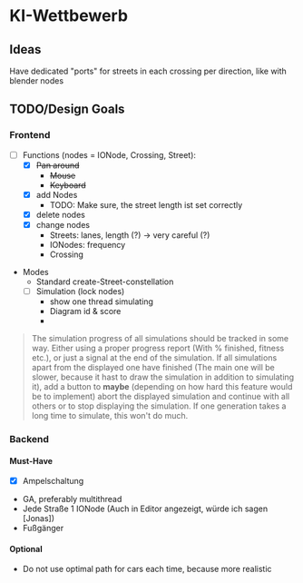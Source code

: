 # KI-Wettbewerb

## Ideas
Have dedicated "ports" for streets in each crossing per direction, like with blender nodes

## TODO/Design Goals

### Frontend
- [ ] Functions (nodes = IONode, Crossing, Street):
    - [x]  ~~Pan around~~
        * ~~Mouse~~
        * ~~Keyboard~~
    - [x] add Nodes
        * TODO: Make sure, the street length ist set correctly
    - [x] delete nodes
    - [x] change nodes
        * Streets: lanes, length (?) -> very careful (?)
        * IONodes: frequency
        * Crossing
* Modes
    * Standard create-Street-constellation
    - [ ] Simulation (lock nodes)
        * show one thread simulating
        * Diagram id & score
        * 
> The simulation progress of all simulations should be tracked in some way. Either using a proper progress report (With % finished, fitness etc.), or just a        signal at the end of the simulation. If all simulations apart from the displayed one have finished (The main one will be slower, because it hast to draw the simulation in addition to simulating it), add a button to **maybe** (depending on how hard this feature would be to implement) abort the displayed simulation and continue with all others or to stop displaying the simulation. If one generation takes a long time to simulate, this won't do much.

### Backend
#### Must-Have
*[x] Ampelschaltung
* GA, preferably multithread
* Jede Straße 1 IONode (Auch in Editor angezeigt, würde ich sagen [Jonas])
* Fußgänger

#### Optional
* Do not use optimal path for cars each time, because more realistic 
